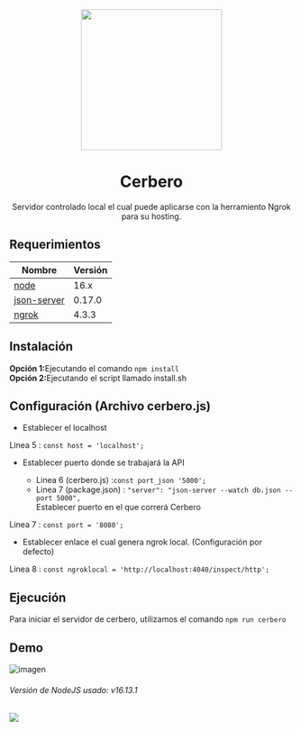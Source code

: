 <div align="center">  
  <img src="https://user-images.githubusercontent.com/46001898/189253290-e4b73194-6781-46b9-9ca1-aca73b752a30.png" width="250">
  <h1>Cerbero</h2>
  Servidor controlado local el cual puede aplicarse con la herramiento Ngrok para su hosting.
</div>

## Requerimientos
| Nombre | Versión|
|--------|--------|
| [node](https://www.nodejs.org/) | 16.x |
| [json-server](https://www.npmjs.com/package/json-server) | 0.17.0 |
| [ngrok](https://www.npmjs.com/package/ngrok) | 4.3.3 |

## Instalación
<b>Opción 1:</b>Ejecutando el comando ```npm install```<br>
<b>Opción 2:</b>Ejecutando el script llamado install.sh

## Configuración (Archivo cerbero.js)
* Establecer el localhost

Linea 5 : ```const host = 'localhost';```
* Establecer puerto donde se trabajará la API

  * Linea 6 (cerbero.js) :```const port_json '5000';```<br>
  * Linea 7 (package.json) : ```"server": "json-server --watch db.json --port 5000",```<br>
  Establecer puerto en el que correrá Cerbero

Linea 7 : ```const port = '8080';```
* Establecer enlace el cual genera ngrok local. (Configuración por defecto)

Linea 8 : ```const ngroklocal = 'http://localhost:4040/inspect/http';```

## Ejecución
Para iniciar el servidor de cerbero, utilizamos el comando ```npm run cerbero```
## Demo
![imagen](https://user-images.githubusercontent.com/46001898/189255366-28b3d367-aaaa-49c7-a753-3c86c5bb0764.png)

<h6>Versión de NodeJS usado: v16.13.1</h6>
<img src="https://img.shields.io/badge/status-finishing-blue?style=for-the-badge&logo=nodedotjs&color=darkgreen&logoColor=green&labelColor=black">
